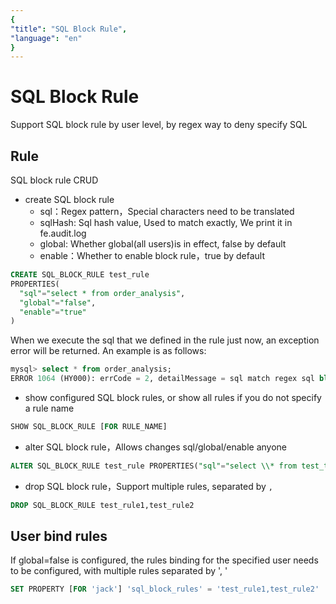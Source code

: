 ```yaml
---
{
"title": "SQL Block Rule",
"language": "en"
}
---
```


<!-- 
Licensed to the Apache Software Foundation (ASF) under one
or more contributor license agreements.  See the NOTICE file
distributed with this work for additional information
regarding copyright ownership.  The ASF licenses this file
to you under the Apache License, Version 2.0 (the
"License"); you may not use this file except in compliance
with the License.  You may obtain a copy of the License at

  http://www.apache.org/licenses/LICENSE-2.0

Unless required by applicable law or agreed to in writing,
software distributed under the License is distributed on an
"AS IS" BASIS, WITHOUT WARRANTIES OR CONDITIONS OF ANY
KIND, either express or implied.  See the License for the
specific language governing permissions and limitations
under the License.
-->

# SQL Block Rule

Support SQL block rule by user level, by regex way to deny specify SQL

## Rule

SQL block rule CRUD
- create SQL block rule
    - sql：Regex pattern，Special characters need to be translated
    - sqlHash: Sql hash value, Used to match exactly, We print it in fe.audit.log
    - global: Whether global(all users)is in effect, false by default
    - enable：Whether to enable block rule，true by default
```sql
CREATE SQL_BLOCK_RULE test_rule 
PROPERTIES(
  "sql"="select * from order_analysis",
  "global"="false",
  "enable"="true"
)
```
When we execute the sql that we defined in the rule just now, an exception error will be returned. An example is as follows:
```sql
mysql> select * from order_analysis;
ERROR 1064 (HY000): errCode = 2, detailMessage = sql match regex sql block rule: order_analysis_rule
```
- show configured SQL block rules, or show all rules if you do not specify a rule name

```sql
SHOW SQL_BLOCK_RULE [FOR RULE_NAME]
```
- alter SQL block rule，Allows changes sql/global/enable anyone
```sql
ALTER SQL_BLOCK_RULE test_rule PROPERTIES("sql"="select \\* from test_table","enable"="true")
```
- drop SQL block rule，Support multiple rules, separated by `,`
```sql
DROP SQL_BLOCK_RULE test_rule1,test_rule2
```

## User bind rules
If global=false is configured, the rules binding for the specified user needs to be configured, with multiple rules separated by ', '
```sql
SET PROPERTY [FOR 'jack'] 'sql_block_rules' = 'test_rule1,test_rule2'
```

